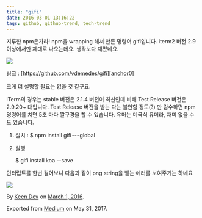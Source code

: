 ```yaml
---
title: "gifi"
date: 2016-03-01 13:16:22
tags: github, github-trend, tech-trend 
---
```



지루한 npm은가라! npm을 wrapping 해서 만든 명령어 gifi입니다. iterm2 버전 2.9 이상에서만 제대로 나오는데요. 생각보다 재밌네요.

![][image0]

링크 : [https://github.com/vdemedes/gifi][anchor0]

크게 더 설명할 필요는 없을 것 같구요.

iTerm의 경우는 stable 버전은 2.1.4 버전이 최신인데 비해 Test Release 버전은 2.9.20~ 대입니다. Test Release 버전을 받는 다는 불안함 정도(?) 만 감수하면 npm 명령어를 치면 5초 마다 짤구경을 할 수 있습니다. 유머는 미국식 유머라, 재미 없을 수도 있습니다.

1. 설치 : $ npm install gifi --- global
2. 실행
    
    $ gifi install koa --save

인터럽트를 한번 걸어보니 다음과 같이 png string을 뱉는 에러를 보여주기는 하네요

![][image1]

By [Keen Dev][anchor1] on [March 1, 2016][anchor2].

Exported from [Medium][anchor3] on May 31, 2017\.


[anchor0]: https://github.com/vdemedes/gifi
[anchor1]: https://medium.com/@keendev
[anchor2]: https://medium.com/p/eb3f1e7e3929
[anchor3]: https://medium.com


[image0]: /images/1*5LRIisX0O6b97ppy5uoWpA.gif
[image1]: /images/1*wD2qGwMsV30mURiC6EJbRA.pn
